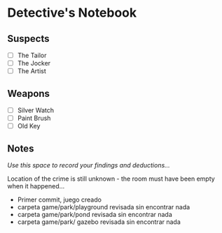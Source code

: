 # Detective's Notebook

## Suspects
- [ ] The Tailor
- [ ] The Jocker
- [ ] The Artist

## Weapons
- [ ] Silver Watch
- [ ] Paint Brush
- [ ] Old Key

## Notes
*Use this space to record your findings and deductions...*

Location of the crime is still unknown - the room must have been empty when it happened...

- Primer commit, juego creado
- carpeta game/park/playground revisada sin encontrar nada
- carpeta game/park/pond revisada sin encontrar nada
- carpeta game/park/ gazebo revisada sin encontrar nada
